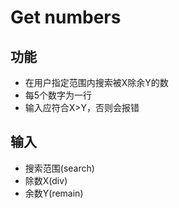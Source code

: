# Get numbers

## 功能

* 在用户指定范围内搜索被X除余Y的数
* 每5个数字为一行
* 输入应符合X>Y，否则会报错

## 输入

* 搜索范围(search)
* 除数X(div)
* 余数Y(remain)